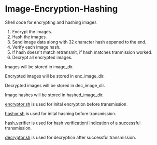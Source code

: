 # Image-Encryption-Hashing
Shell code for encrypting and hashing images

1. Encrypt the images.
2. Hash the images.
3. Send image data along with 32 character hash appened to the end.
4. Verify each image hash.
5. If hash doesn't match retransmit, if hash matches tranmission worked.
6. Decrypt all encrypted images.

Images will be stored in image_dir.

Encrypted images will be stored in enc_image_dir.

Decrypted images will be stored in dec_image_dir.

Image hashes will be stored in hashed_image_dir.

[encryptor.sh](https://github.com/Team-Projects-4/Image-Encryption/blob/main/encryptor.sh) is used for inital encryption before transmission.

[hashor.sh](https://github.com/Team-Projects-4/Image-Encryption-Hashing/blob/main/hashor.sh) is used for inital hashing before transmission.

[hash_verifier](https://github.com/Team-Projects-4/Image-Encryption-Hashing/blob/main/hash_verifier.sh) is used for hash verification/ indication of a successful transmission.

[decryptor.sh](https://github.com/Team-Projects-4/Image-Encryption/blob/main/decryptor.sh) is used for decryption after successful transmission.
